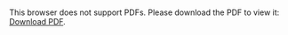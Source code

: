 <object data="https://github.com/MatthieuRouland/About.Me/raw/master/assets/img/CV_Matthieu_Rouland.pdf" type="application/pdf" width="700px" height="700px">
    <embed src="https://github.com/MatthieuRouland/About.Me/raw/master/assets/img/CV_Matthieu_Rouland.pdf">
        <p>This browser does not support PDFs. Please download the PDF to view it: <a href="https://github.com/MatthieuRouland/About.Me/raw/master/assets/img/CV_Matthieu_Rouland.pdf">Download PDF</a>.</p>
    </embed>
</object>
